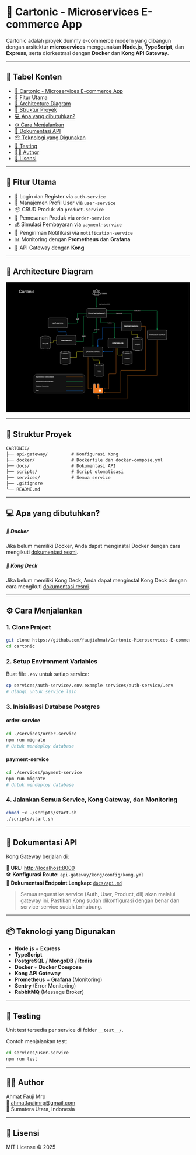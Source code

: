 # 🛒 Cartonic - Microservices E-commerce App

Cartonic adalah proyek dummy e-commerce modern yang dibangun dengan arsitektur **microservices** menggunakan **Node.js**, **TypeScript**, dan **Express**, serta diorkestrasi dengan **Docker** dan **Kong API Gateway**.

---

## 📂 Tabel Konten

- [🛒 Cartonic - Microservices E-commerce App](#🛒-cartonic---microservices-e-commerce-app)
- [🚀 Fitur Utama](#🚀-fitur-utama)
- [📑 Architecture Diagram](#📑-architecture-diagram)
- [🧾 Struktur Proyek](#🧾-struktur-proyek)
- [💻 Apa yang dibutuhkan?](#💻-apa-yang-dibutuhkan)
- [⚙️ Cara Menjalankan](#⚙️-cara-menjalankan)
- [🔌 Dokumentasi API](#🔌-dokumentasi-api)
- [📦 Teknologi yang Digunakan](#📦-teknologi-yang-digunakan)
- [🧪 Testing](#🧪-testing)
- [👨‍💻 Author](#👨‍💻-author)
- [📝 Lisensi](#📝-lisensi)

---

## 🚀 Fitur Utama

- 🔐 Login dan Register via `auth-service`
- 👤 Manajemen Profil User via `user-service`
- 📦 CRUD Produk via `product-service`
- 🛒 Pemesanan Produk via `order-service`
- 💰 Simulasi Pembayaran via `payment-service`
- 📨 Pengiriman Notifikasi via `notification-service`
- 📊 Monitoring dengan **Prometheus** dan **Grafana**
- 🔀 API Gateway dengan **Kong**

---

## 📑 Architecture Diagram

![architecture-diagram](docs/microservice-cartonic.jpg)

---

## 🧾 Struktur Proyek

```
CARTONIC/
├── api-gateway/         # Konfigurasi Kong
├── docker/              # Dockerfile dan docker-compose.yml
├── docs/                # Dokumentasi API
├── scripts/             # Script otomatisasi
├── services/            # Semua service
├── .gitignore
└── README.md
```

---

## 💻 Apa yang dibutuhkan?

##### 🐳 Docker

Jika belum memiliki Docker, Anda dapat menginstal Docker dengan cara mengikuti [dokumentasi resmi](https://docs.docker.com/get-docker/).

##### 🔧 Kong Deck

Jika belum memiliki Kong Deck, Anda dapat menginstal Kong Deck dengan cara mengikuti [dokumentasi resmi](https://github.com/Kong/deck?tab=readme-ov-file#installation).

---

## ⚙️ Cara Menjalankan

### 1. Clone Project

```bash
git clone https://github.com/faujiahmat/Cartonic-Microservices-E-commerce-App.git
cd cartonic
```

### 2. Setup Environment Variables

Buat file `.env` untuk setiap service:

```bash
cp services/auth-service/.env.example services/auth-service/.env
# Ulangi untuk service lain
```

### 3. Inisialisasi Database Postgres

#### order-service

```bash
cd ./services/order-service
npm run migrate
# Untuk mendeploy database
```

#### payment-service

```bash
cd ./services/payment-service
npm run migrate
# Untuk mendeploy database
```

### 4. Jalankan Semua Service, Kong Gateway, dan Monitoring

```bash
chmod +x ./scripts/start.sh
./scripts/start.sh
```

---

## 🔌 Dokumentasi API

Kong Gateway berjalan di:

🔗 **URL:** [http://localhost:8000](http://localhost:8000)  
🛠️ **Konfigurasi Route:** `api-gateway/kong/config/kong.yml`  
📄 **Dokumentasi Endpoint Lengkap:** [`docs/api.md`](docs/api.md)

> Semua request ke service (Auth, User, Product, dll) akan melalui gateway ini. Pastikan Kong sudah dikonfigurasi dengan benar dan service-service sudah terhubung.

---

## 📦 Teknologi yang Digunakan

- **Node.js** + **Express**
- **TypeScript**
- **PostgreSQL** / **MongoDB** / **Redis**
- **Docker** + **Docker Compose**
- **Kong API Gateway**
- **Prometheus** + **Grafana** (Monitoring)
- **Sentry** (Error Monitoring)
- **RabbitMQ** (Message Broker)

---

## 🧪 Testing

Unit test tersedia per service di folder `__test__/`.

Contoh menjalankan test:

```bash
cd services/user-service
npm run test
```

---

## 👨‍💻 Author

Ahmat Fauji Mrp  
📧 ahmatfaujimrp@gmail.com  
📍 Sumatera Utara, Indonesia

---

## 📝 Lisensi

MIT License © 2025
